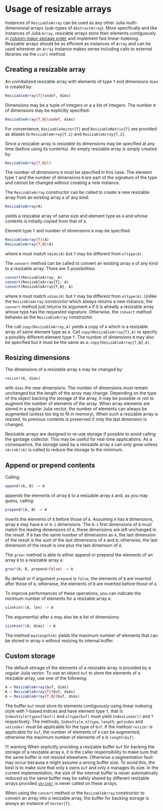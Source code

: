 # Usage of resizable arrays

Instances of `ResizableArray` can be used as any other Julia multi-dimensional arrays
(sub-types of `AbstractArray`). More specifically and like instances of Julia `Array`,
resizable arrays store their elements contiguously in [column-major storage
order](https://en.wikipedia.org/wiki/Row-_and_column-major_order) and implement fast
linear-indexing. Resizable arrays should be as efficient as instances of `Array` and can
be used wherever an `Array` instance makes sense including calls to external libraries
via the `ccall` method.


## Creating a resizable array

An uninitialized resizable array with elements of type `T` and dimensions `dims` is
created by:

```julia
ResizableArray{T}(undef, dims)
```

Dimensions may be a tuple of integers or a a list of integers. The number `N` of
dimensions may be explicitly specified:

```julia
ResizableArray{T,N}(undef, dims)
```

For convenience, `ResizableVector{T}` and `ResizableMatrix{T}` are provided as aliases to
`ResizableArray{T,1}` and `ResizableArray{T,2}`.

Since a resizable array is *resizable* its dimensions may be specified at any time
(before using its contents). An empty resizable array is simply created by:

```julia
ResizableArray{T,N}()
```

The number of dimensions `N` must be specified in this case. The element type `T` and the
number of dimensions `N` are part of the signature of the type and cannot be changed
without creating a new instance.

The `ResizableArray` constructor can be called to create a new resizable array from an
existing array `A` of any kind:

```julia
ResizableArray(A)
```

yields a resizable array of same size and element type as `A` and whose contents is
initially copied from that of `A`.

Element type `T` and number of dimensions `N` may be specified:

```julia
ResizableArray{T}(A)
ResizableArray{T,N}(A)
```

where `N` must match `ndims(A)` but `T` may be different from `eltype(A)`.

The `convert` method can be called to convert an existing array `A` of any kind to a
resizable array. There are 3 possibilities:

```julia
convert(ResizableArray, A)
convert(ResizableArray{T}, A)
convert(ResizableArray{T,N}, A)
```

where `N` must match `ndims(A)` but `T` may be different from `eltype(A)`. Unlike the
`ResizableArray` constructor which always returns a new instance, the `convert` method
just returns its argument `A` if it is already a resizable array whose type has the
requested signature. Otherwise, the `convert` method behaves as the `ResizableArray`
constructor.

The call `copy(ResizableArray,A)` yields a copy of `A` which is a resizable
array of same element type as `A`. Call `copy(ResizableArray{T},A)` to specify
a possibly different element type `T`. The number of dimensions `N` may also be
specified but it must be the same as `A`: `copy(ResizableArray{T,N},A)`.


## Resizing dimensions

The dimensions of a resizable array `A` may be changed by:

```julia
resize!(A, dims)
```

with `dims` the new dimensions. The number of dimensions must remain unchanged but the
length of the array may change. Depending on the type of the object backing the storage
of the array, it may be possible or not to augment the number of elements of the array.
When array elements are stored in a regular Julia vector, the number of elements can
always be augmented (unless too big to fit in memory). When such a resizable array is
resized, its previous contents is preserved if only the last dimension is changed.

Resizable arrays are designed to re-use storage if possible to avoid calling the garbage
collector. This may be useful for real-time applications. As a consequence, the storage
used by a resizable array `A` can only grow unless `skrink!(A)` is called to reduce the
storage to the minimum.


## Append or prepend contents

Calling:

```julia
append!(A, B) -> A
```

appends the elements of array `B` to a resizable array `A` and, as you may guess,
calling:

```julia
prepend!(A, B) -> A
```

inserts the elements of `B` before those of `A`. Assuming `A` has `N` dimensions, array
`B` may have `N` or `N-1` dimensions. The `N-1` first dimensions of `B` must match the
leading dimensions of `A`, these dimensions are left unchanged in the result. If `B` has
the same number of dimensions as `A`, the last dimension of the result is the sum of the
last dimensions of `A` and `B`; otherwise, the last dimension of the result is one plus
the last dimension of `A`.

The `grow!` method is able to either append or prepend the elements of an array `B` to a
resizable array `A`:

```julia
grow!(A, B, prepend=false) -> A
```

By default or if argument `prepend` is `false`, the elements of `B` are inserted after
those of `A`; otherwise, the elements of `B` are inserted before those of `A`.

To improve performances of these operations, you can indicate the minimum number of
elements for a resizable array `A`:

```julia
sizehint!(A, len) -> A
```

The argument(s) after `A` may also be a list of dimensions:

```julia
sizehint!(A, dims) -> A
```

The method `maxlength(A)` yields the maximum number of elements that can be stored in
array `A` without resizing its internal buffer.


## Custom storage

The default storage of the elements of a resizable array is provided by a regular Julia
vector. To use an object `buf` to store the elements of a resizable array, use one of the
following:

```julia
A = ResizableArray(buf, dims)
A = ResizableArray{T}(buf, dims)
A = ResizableArray{T,N}(buf, dims)
```

The buffer `buf` must store its elements contiguously using linear indexing style with
1-based indices and have element type `T`, that is `IndexStyle(typeof(buf))` and
`eltype(buf)` must yield `IndexLinear()` and `T` respectively. The methods, `IndexStyle`,
`eltype`, `length`, `getindex` and `setindex!` must be applicable for the type of `buf`.
If the method `resize!` is applicable for `buf`, the number of elements of `A` can be
augmented; otherwise the maximum number of elements of `A` is `length(buf)`.

!!! warning
    When explicitly providing a resizable buffer `buf` for backing the storage of a
    resizable array `A`, it is the caller responsibility to make sure that the same
    buffer is not resized elsewhere. Otherwise a segmentation fault may occur because `A`
    might assume a wrong buffer size. To avoid this, the best is to make sure that only
    `A` owns `buf` and only `A` manages its size. In the current implementation, the size
    of the internal buffer is never automatically reduced so the same buffer may be
    safely shared by different resizable arrays provided [`shrink!`](@ref) is never
    called on these arrays.

When using the `convert` method or the `ResizableArray` constructor to convert an array
into a resizable array, the buffer for backing storage is always an instance of
`Vector{T}`.
